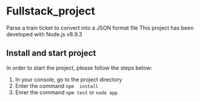 # Fullstack_project
Parse a train ticket to convert into a JSON format file
This project has been developed with Node.js v8.9.3

## Install and start project
In order to start the project, please follow the steps below:
1. In your console, go to the project directory
2. Enter the command `npm  install`
3. Enrer the command `npm test` or `node app`
